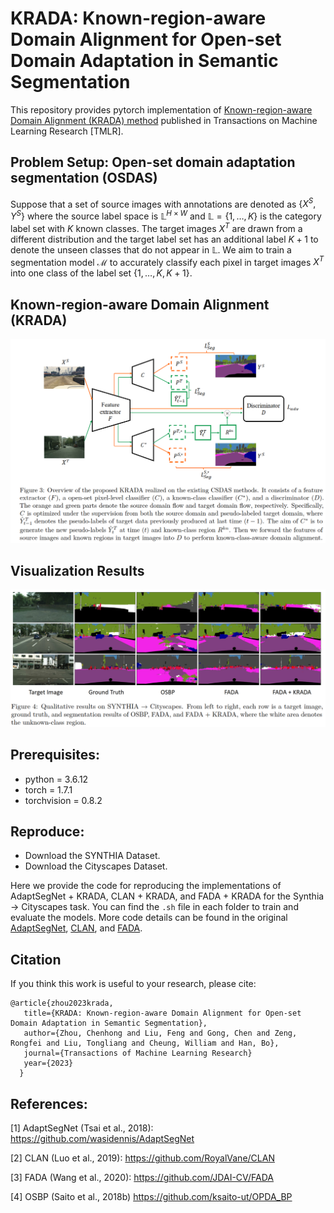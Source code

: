 
# KRADA: Known-region-aware Domain Alignment for Open-set Domain Adaptation in Semantic Segmentation
This repository provides pytorch implementation of [Known-region-aware Domain Alignment (KRADA) method](https://openreview.net/forum?id=5II12ypVQo) published in Transactions on Machine Learning Research [TMLR].


## Problem Setup: Open-set domain adaptation segmentation (OSDAS)

Suppose that a set of source images with annotations are denoted as $\lbrace X^S, Y^S \rbrace$ where the source label space is $\mathbb{L}^{H\times W}$ and $\mathbb{L}=\lbrace 1, \dots, K \rbrace$ is the category label set with $K$ known classes. The target images $X^T$ are drawn from a different distribution and the target label set has an additional label $K+1$ to denote the unseen classes that do not appear in $\mathbb{L}$. We aim to train a segmentation model $\mathcal{M}$ to accurately classify each pixel in target images $X^T$ into one class of the label set $\lbrace 1,\dots, K, K+1 \rbrace$.



## Known-region-aware Domain Alignment (KRADA)

![plot](./figs/framework.png)


## Visualization Results

![plot](./figs/segmentation.png)


## Prerequisites:

- python = 3.6.12
- torch = 1.7.1
- torchvision = 0.8.2


## Reproduce:
- Download the SYNTHIA Dataset.   
- Download the Cityscapes Dataset.     

Here we provide the code for reproducing the implementations of AdaptSegNet + KRADA, CLAN + KRADA, and FADA + KRADA for the Synthia -> Cityscapes task. You can find the ` .sh ` file in each folder to train and evaluate the models. More code details can be found in the original [AdaptSegNet](https://github.com/wasidennis/AdaptSegNet), [CLAN](https://github.com/RoyalVane/CLAN), and [FADA](https://github.com/JDAI-CV/FADA).



## Citation

If you think this work is useful to your research, please cite:

    @article{zhou2023krada,
       title={KRADA: Known-region-aware Domain Alignment for Open-set Domain Adaptation in Semantic Segmentation},
       author={Zhou, Chenhong and Liu, Feng and Gong, Chen and Zeng, Rongfei and Liu, Tongliang and Cheung, William and Han, Bo},
       journal={Transactions of Machine Learning Research}
       year={2023}
      }


## References:

[1] AdaptSegNet (Tsai et al., 2018): https://github.com/wasidennis/AdaptSegNet

[2] CLAN (Luo et al., 2019): https://github.com/RoyalVane/CLAN

[3] FADA (Wang et al., 2020): https://github.com/JDAI-CV/FADA

[4] OSBP (Saito et al., 2018b) https://github.com/ksaito-ut/OPDA_BP

